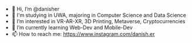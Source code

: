 - 👋 Hi, I’m @danisher
- 🏫 I'm studying in UWA, majoring in Computer Science and Data Science 
- 👀 I’m interested in VR-AR-XR, 3D Printing, Metaverse, Cryptocurrencies
- 🌱 I’m currently learning Web-Dev and Mobile-Dev
- 📫 How to reach me: https://www.instagram.com/danish.er

<!---
danish-3r/danish-3r is a ✨ special ✨ repository because its `README.md` (this file) appears on your GitHub profile.
You can click the Preview link to take a look at your changes.
--->
